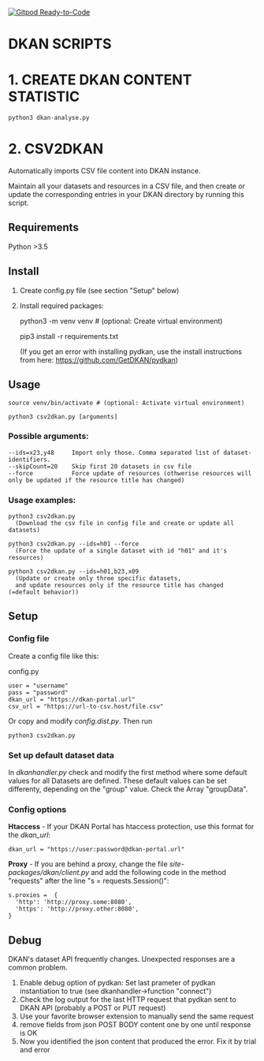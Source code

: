 [![Gitpod Ready-to-Code](https://img.shields.io/badge/Gitpod-Ready--to--Code-blue?logo=gitpod)](https://gitpod.io/#https://github.com/od-ms/dkan-push)
# DKAN SCRIPTS

# 1. CREATE DKAN CONTENT STATISTIC

    python3 dkan-analyse.py

# 2. CSV2DKAN

Automatically imports CSV file content into DKAN instance.

Maintain all your datasets and resources in a CSV file, and then create or update the corresponding entries in your DKAN directory by running this script.

## Requirements

Python >3.5

## Install

1. Create config.py file (see section "Setup" below)
2. Install required packages:

    python3 -m venv venv # (optional: Create virtual environment)

    pip3 install -r requirements.txt

    (If you get an error with installing pydkan, use the install instructions from here: https://github.com/GetDKAN/pydkan)

## Usage

    source venv/bin/activate # (optional: Activate virtual environment)

    python3 csv2dkan.py [arguments]

### Possible arguments:
    --ids=x23,y48     Import only those. Comma separated list of dataset-identifiers.
    --skipCount=20    Skip first 20 datasets in csv file
    --force           Force update of resources (othwerise resources will only be updated if the resource title has changed)

### Usage examples:

    python3 csv2dkan.py
      (Download the csv file in config file and create or update all datasets)

    python3 csv2dkan.py --ids=h01 --force
      (Force the update of a single dataset with id "h01" and it's resources)

    python3 csv2dkan.py --ids=h01,b23,x09
      (Update or create only three specific datasets,
      and update resources only if the resource title has changed (=default behavior))

## Setup

### Config file
Create a config file like this:

config.py

    user = "username"
    pass = "password"
    dkan_url = "https://dkan-portal.url"
    csv_url = "https://url-to-csv.host/file.csv"

Or copy and modify _config.dist.py_.
Then run

    python3 csv2dkan.py

### Set up default dataset data

In *dkanhandler.py* check and modify the first method where some default values for all Datasets are defined.
These default values can be set differenty, depending on the "group" value. Check the Array "groupData".

### Config options

**Htaccess** - If your DKAN Portal has htaccess protection, use this format for the _dkan_url_:

    dkan_url = "https://user:password@dkan-portal.url"

**Proxy** - If you are behind a proxy, change the file *site-packages/dkan/client.py*
and add the following code in the method "requests" after the line "s = requests.Session()":

    s.proxies =  {
      'http': 'http://proxy.some:8080',
      'https': 'http://proxy.other:8080',
    }

## Debug

DKAN's dataset API frequently changes. Unexpected responses are a common problem.

1. Enable debug option of pydkan: Set last prameter of pydkan instantiation to true (see dkanhandler->function "connect")
2. Check the log output for the last HTTP request that pydkan sent to DKAN API (probably a POST or PUT request)
3. Use your favorite browser extension to manually send the same request
4. remove fields from json POST BODY content one by one until response is OK
5. Now you identified the json content that produced the error. Fix it by trial and error